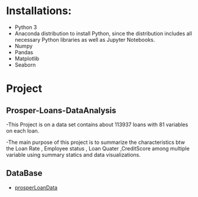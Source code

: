 # Installations:
- Python 3 
- Anaconda distribution to install Python, since the distribution includes all necessary Python libraries as well as Jupyter Notebooks.
- Numpy
- Pandas
- Matplotlib
- Seaborn

# Project

## Prosper-Loans-DataAnalysis
-This Project is on a data set contains about 113937 loans with 81 variables on each loan.

-The main purpose of this project is to summarize the characteristics btw the Loan Rate , Employee status , Loan Quater ,CreditScore among multiple variable using summary statics and data visualizations.

## DataBase
- [prosperLoanData](https://s3.amazonaws.com/udacity-hosted-downloads/ud651/prosperLoanData.csv)
